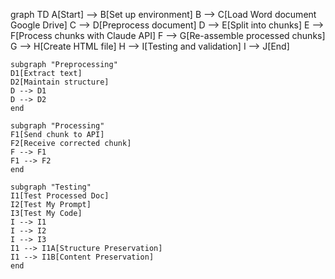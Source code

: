 graph TD
    A[Start] --> B[Set up environment]
    B --> C[Load Word document Google Drive]
    C --> D[Preprocess document]
    D --> E[Split into chunks]
    E --> F[Process chunks with Claude API]
    F --> G[Re-assemble processed chunks]
    G --> H[Create HTML file]
    H --> I[Testing and validation]
    I --> J[End]

    subgraph "Preprocessing"
    D1[Extract text]
    D2[Maintain structure]
    D --> D1
    D --> D2
    end

    subgraph "Processing"
    F1[Send chunk to API]
    F2[Receive corrected chunk]
    F --> F1
    F1 --> F2
    end

    subgraph "Testing"
    I1[Test Processed Doc]
    I2[Test My Prompt]
    I3[Test My Code]
    I --> I1
    I --> I2
    I --> I3
    I1 --> I1A[Structure Preservation]
    I1 --> I1B[Content Preservation]
    end
